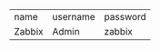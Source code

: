 <table>
	<tr>
		<td>name</td>
		<td>username</td>
		<td>password</td>
	</tr>
	<tr>
		<td>Zabbix</td>
		<td>Admin</td>
		<td>zabbix</td>
	</tr>
</table>
